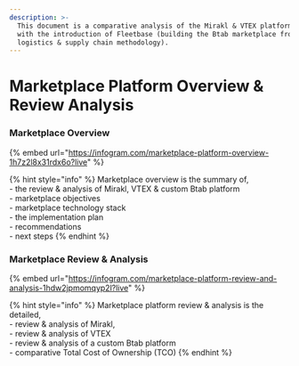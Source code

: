 ```yaml
---
description: >-
  This document is a comparative analysis of the Mirakl & VTEX platforms, along
  with the introduction of Fleetbase (building the Btab marketplace from a
  logistics & supply chain methodology).
---
```


# Marketplace Platform Overview & Review Analysis

### Marketplace Overview

{% embed url="https://infogram.com/marketplace-platform-overview-1h7z2l8x31rdx6o?live" %}

{% hint style="info" %}
Marketplace overview is the summary of,\
\- the review & analysis of Mirakl, VTEX & custom Btab platform\
\- marketplace objectives\
\- marketplace technology stack\
\- the implementation plan\
\- recommendations\
\- next steps
{% endhint %}

### Marketplace Review & Analysis

{% embed url="https://infogram.com/marketplace-platform-review-and-analysis-1hdw2jpmomqyp2l?live" %}

{% hint style="info" %}
Marketplace platform review & analysis is the detailed,\
\- review & analysis of Mirakl, \
\- review & analysis of VTEX \
\- review & analysis of a custom Btab platform\
\- comparative Total Cost of Ownership (TCO)
{% endhint %}



